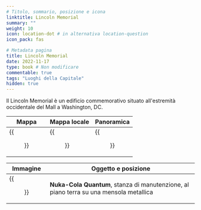 ```yaml
---
# Titolo, sommario, posizione e icona
linktitle: Lincoln Memorial
summary: ""
weight: 10
icon: location-dot # in alternativa location-question
icon_pack: fas

# Metadata pagina
title: Lincoln Memorial
date: 2022-11-17
type: book # Non modificare
commentable: true
tags: "Luoghi della Capitale"
hidden: true
---
```




Il  Lincoln Memorial è un edificio commemorativo situato all'estremità occidentale del Mall a Washington, DC.

| Mappa | Mappa locale | Panoramica |
| ----- | ------------ | ---------- |
|  {{<figure src="fo3/Lincoln_Memorial_loc.webp">}} | {{<figure src="fo3/Lincoln_Memorial_loc_map.webp">}}  | {{<figure src="fo3/Lincoln_Memorial.webp">}}  |

| Immagine | Oggetto e posizione |
| -------- | ------------------- |
| {{<figure src="fo3/NCQ_Lincoln_Memorial.jpg">}}  |  **Nuka-Cola Quantum**, stanza di manutenzione, al piano terra su una mensola metallica |